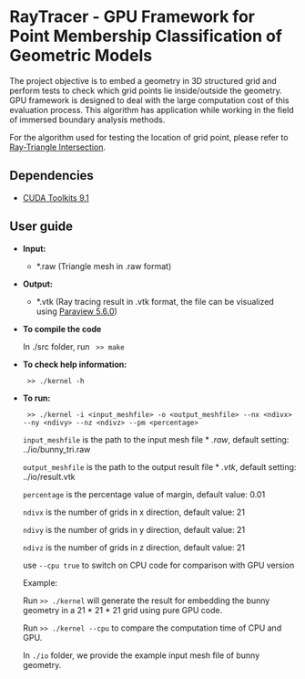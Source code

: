 # RayTracer - GPU Framework for Point Membership Classification of Geometric Models
The project objective is to embed a geometry in 3D structured grid and perform tests to check which grid points lie inside/outside the geometry. GPU framework is designed to deal with the large computation cost of this evaluation process. This algorithm has application while working in the field of immersed boundary analysis methods. 

For the algorithm used for testing the location of grid point, please refer to [Ray-Triangle Intersection](https://www.scratchapixel.com/lessons/3d-basic-rendering/ray-tracing-rendering-a-triangle/ray-triangle-intersection-geometric-solution).

## Dependencies
* [CUDA Toolkits 9.1](https://developer.nvidia.com/accelerated-computing-toolkit)

## User guide
* **Input:**
    * *.raw (Triangle mesh in .raw format)
* **Output:**
    * *.vtk (Ray tracing result in .vtk format, the file can be visualized using [Paraview 5.6.0](https://www.paraview.org/))
* **To compile the code** 

    In ./src folder, run ` >> make`
* **To check help information:**

   ` >> ./kernel -h` 

* **To run:**

   ` >> ./kernel -i <input_meshfile> -o <output_meshfile> --nx <ndivx> --ny <ndivy> --nz <ndivz> --pm <percentage>` 

   `input_meshfile` is the path to the input mesh file * *.raw*, default setting: ../io/bunny_tri.raw
   
   `output_meshfile` is the path to the output result file * *.vtk*, default setting: ../io/result.vtk
   
   `percentage` is the percentage value of margin, default value: 0.01
   
   `ndivx` is the number of grids in x direction, default value: 21
   
   `ndivy` is the number of grids in y direction, default value: 21
   
   `ndivz` is the number of grids in z direction, default value: 21
   
   use `--cpu true` to switch on CPU code for comparison with GPU version

   Example: 

   Run `>> ./kernel` will generate the result for embedding the bunny geometry in a 21 * 21 * 21 grid using pure GPU code.
   
   Run `>> ./kernel --cpu` to compare the computation time of CPU and GPU.
   
   In `./io` folder, we provide the example input mesh file of bunny geometry.
